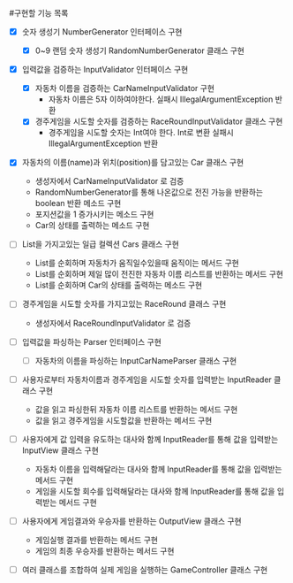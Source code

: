 #구현할 기능 목록

-[x] 숫자 생성기 NumberGenerator 인터페이스 구현
  -[x] 0~9 랜덤 숫자 생성기 RandomNumberGenerator 클래스 구현


-[x] 입력값을 검증하는 InputValidator 인터페이스 구현
  -[x] 자동차 이름을 검증하는 CarNameInputValidator 구현
    - 자동차 이름은 5자 이하여야한다. 실패시 IllegalArgumentException 반환
  -[x] 경주게임을 시도할 숫자를 검증하는 RaceRoundInputValidator 클래스 구현
    - 경주게임을 시도할 숫자는 Int여야 한다. Int로 변환 실패시 IllegalArgumentException 반환


-[x] 자동차의 이름(name)과 위치(position)를 담고있는 Car 클래스 구현
  - 생성자에서 CarNameInputValidator 로 검증
  - RandomNumberGenerator를 통해 나온값으로 전진 가능을 반환하는 boolean 반환 메소드 구현
  - 포지션값을 1 증가시키는 메소드 구현
  - Car의 상태를 출력하는 메소드 구현


-[ ] List<Car>을 가지고있는 일급 컬렉션 Cars 클래스 구현
  - List<Car>를 순회하며 자동차가 움직일수있을때 움직이는 메서드 구현
  - List<Car>를 순회하며 제일 많이 전진한 자동차 이름 리스트를 반환하는 메서드 구현
  - List<Car>를 순회하며 Car의 상태를 출력하는 메소드 구현


-[ ] 경주게임을 시도할 숫자를 가지고있는 RaceRound 클래스 구현
  - 생성자에서 RaceRoundInputValidator 로 검증


-[ ] 입력값을 파싱하는 Parser 인터페이스 구현
  -[ ] 자동차의 이름을 파싱하는 InputCarNameParser 클래스 구현


-[ ] 사용자로부터 자동차이름과 경주게임을 시도할 숫자를 입력받는 InputReader 클래스 구현
  - 값을 읽고 파싱한뒤 자동차 이름 리스트를 반환하는 메서드 구현
  - 값을 읽고 경주게임을 시도할값을 반환하는 메서드 구현


-[ ] 사용자에게 값 입력을 유도하는 대사와 함께 InputReader를 통해 값을 입력받는 InputView 클래스 구현
  - 자동차 이름을 입력해달라는 대사와 함께 InputReader를 통해 값을 입력받는 메서드 구현
  - 게임을 시도할 회수를 입력해달라는 대사와 함께 InputReader를 통해 값을 입력받는 메서드 구현


-[ ] 사용자에게 게임결과와 우승자를 반환하는 OutputView 클래스 구현
  - 게임실행 결과를 반환하는 메서드 구현
  - 게임의 최종 우승자를 반환하는 메서드 구현


-[ ] 여러 클래스를 조합하여 실제 게임을 실행하는 GameController 클래스 구현
